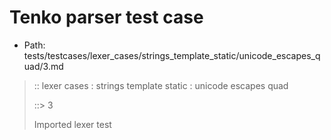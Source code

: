 # Tenko parser test case

- Path: tests/testcases/lexer_cases/strings_template_static/unicode_escapes_quad/3.md

> :: lexer cases : strings template static : unicode escapes quad
>
> ::> 3
>
> Imported lexer test
>
> <template pure> unicode escapes with invalid content

## FAIL

## Input

`````js
`\uafail`
`````

## Output

_Note: the whole output block is auto-generated. Manual changes will be overwritten!_

Below follow outputs in four parsing modes: sloppy mode, strict mode script goal, module goal, web compat mode (always sloppy).

Note that the output parts are auto-generated by the test runner to reflect actual result.

### Sloppy mode

Parsed with script goal and as if the code did not start with strict mode header.

`````
throws: Parser error!
  Template contained an illegal escape, illegal in a statement

`\uafail`
^------- error
`````

### Strict mode

Parsed with script goal but as if it was starting with `"use strict"` at the top.

_Output same as sloppy mode._

### Module goal

Parsed with the module goal.

_Output same as sloppy mode._

### Web compat mode

Parsed in sloppy script mode but with the web compat flag enabled.

_Output same as sloppy mode._
